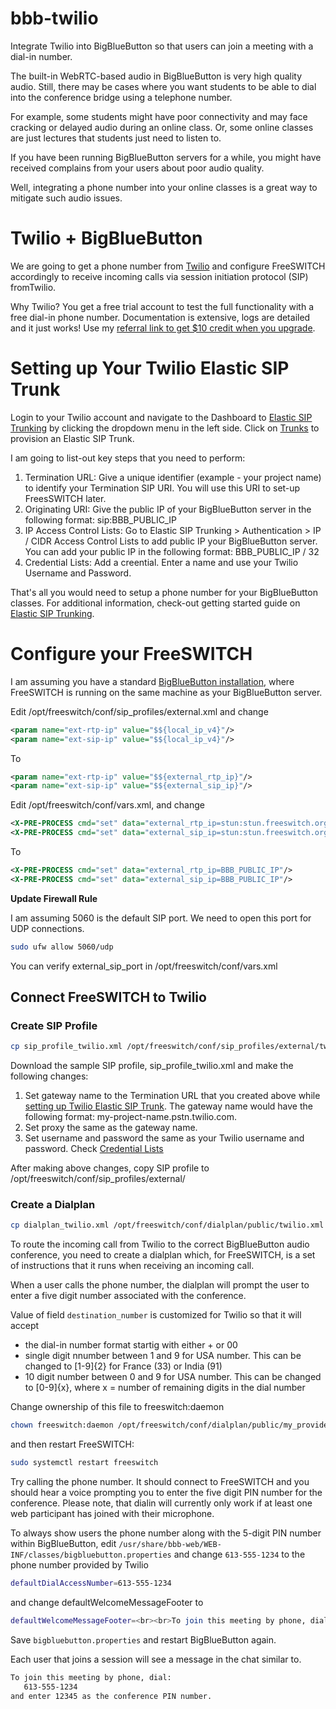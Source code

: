 # bbb-twilio
Integrate Twilio into BigBlueButton so that users can join a meeting with a dial-in number.

The built-in WebRTC-based audio in BigBlueButton is very high quality audio. Still, there may be cases where you want students to be able to dial into the conference bridge using a telephone number.

For example, some students might have poor connectivity and may face cracking or delayed audio during an online class. Or, some online classes are just lectures that students just need to listen to.

If you have been running BigBlueButton servers for a while, you might have received complains from your users about poor audio quality.  

Well, integrating a phone number into your online classes is a great way to mitigate such audio issues. 

# Twilio + BigBlueButton
We are going to get a phone number from [Twilio](https://www.twilio.com/) and configure FreeSWITCH accordingly to receive incoming calls via session initiation protocol (SIP) fromTwilio.

Why Twilio? You get a free trial account to test the full functionality with a free dial-in phone number. Documentation is extensive, logs are detailed and it just works! Use my [referral link to get $10 credit when you upgrade](https://www.twilio.com/referral/VfQyDw).

# Setting up Your Twilio Elastic SIP Trunk

Login to your Twilio account and navigate to the Dashboard to [Elastic SIP Trunking](https://www.twilio.com/user/account/sip-trunking) by clicking the dropdown menu in the left side. Click on [Trunks](https://www.twilio.com/console/sip-trunking/trunks) to provision an Elastic SIP Trunk. 

I am going to list-out key steps that you need to perform:
1. Termination URL: Give a unique identifier (example - your project name) to identify your Termination SIP URI. You will use this URI to set-up FreesSWITCH later. 
2. Originating URI: Give the public IP of your BigBlueButton server in the following format: sip:BBB_PUBLIC_IP
3. IP Access Control Lists: Go to Elastic SIP Trunking > Authentication > IP / CIDR Access Control Lists to add public IP your BigBlueButton server. You can add your public IP in the following format: BBB_PUBLIC_IP / 32
4.  Credential Lists: Add a creential. Enter a name and use your Twilio Username and Password.


That's all you would need to setup a phone number for your BigBlueButton classes. For additional information, check-out getting started guide on [Elastic SIP Trunking](https://www.twilio.com/docs/sip-trunking).

# Configure your FreeSWITCH
I am assuming you have a standard [BigBlueButton installation](https://github.com/bigbluebutton/bbb-install), where FreeSWITCH is running on the same machine as your BigBlueButton server. 

Edit /opt/freeswitch/conf/sip_profiles/external.xml and change
```xml
<param name="ext-rtp-ip" value="$${local_ip_v4}"/>
<param name="ext-sip-ip" value="$${local_ip_v4}"/>
```

To 
```xml
<param name="ext-rtp-ip" value="$${external_rtp_ip}"/>
<param name="ext-sip-ip" value="$${external_sip_ip}"/>
```

Edit /opt/freeswitch/conf/vars.xml, and change
```xml
<X-PRE-PROCESS cmd="set" data="external_rtp_ip=stun:stun.freeswitch.org"/>
<X-PRE-PROCESS cmd="set" data="external_sip_ip=stun:stun.freeswitch.org"/>
```

To

```xml
<X-PRE-PROCESS cmd="set" data="external_rtp_ip=BBB_PUBLIC_IP"/>
<X-PRE-PROCESS cmd="set" data="external_sip_ip=BBB_PUBLIC_IP"/>
```

**Update Firewall Rule**

I am assuming 5060 is the default SIP port. We need to open this port for UDP connections.
```sh
sudo ufw allow 5060/udp
```

You can verify external_sip_port in /opt/freeswitch/conf/vars.xml

## Connect FreeSWITCH to Twilio

### Create SIP Profile


```sh
cp sip_profile_twilio.xml /opt/freeswitch/conf/sip_profiles/external/twilio.xml
```

Download the sample SIP profile, sip_profile_twilio.xml and make the following changes:
1. Set gateway name to the Termination URL that you created above while [setting up Twilio Elastic SIP Trunk](https://github.com/manishkatyan/bbb-twilio#setting-up-your-twilio-elastic-sip-trunk). The gateway name would have the following format: my-project-name.pstn.twilio.com.
2. Set proxy the same as the gateway name.
3. Set username and password the same as your Twilio username and password. Check [Credential Lists](https://github.com/manishkatyan/bbb-twilio#setting-up-your-twilio-elastic-sip-trunk)  

After making above changes, copy SIP profile to /opt/freeswitch/conf/sip_profiles/external/

### Create a Dialplan

```sh
cp dialplan_twilio.xml /opt/freeswitch/conf/dialplan/public/twilio.xml
```

To route the incoming call from Twilio to the correct BigBlueButton audio conference, you need to create a dialplan which, for FreeSWITCH, is a set of instructions that it runs when receiving an incoming call. 

When a user calls the phone number, the dialplan will prompt the user to enter a five digit number associated with the conference.

Value of field `destination_number` is customized for Twilio so that it will accept
- the dial-in number format startig with either + or 00
- single digit nnumber between 1 and 9 for USA number. This can be changed to [1-9]{2} for France (33) or India (91)
- 10 digit number between 0 and 9 for USA number. This can be changed to [0-9]{x}, where x = number of remaining digits in the dial number    

Change ownership of this file to freeswitch:daemon
```sh
chown freeswitch:daemon /opt/freeswitch/conf/dialplan/public/my_provider.xml
```

and then restart FreeSWITCH:
```sh
sudo systemctl restart freeswitch
```

Try calling the phone number. It should connect to FreeSWITCH and you should hear a voice prompting you to enter the five digit PIN number for the conference. Please note, that dialin will currently only work if at least one web participant has joined with their microphone.

To always show users the phone number along with the 5-digit PIN number within BigBlueButton, edit `/usr/share/bbb-web/WEB-INF/classes/bigbluebutton.properties` and change `613-555-1234` to the phone number provided by Twilio
```sh
defaultDialAccessNumber=613-555-1234
```

and change defaultWelcomeMessageFooter to
```sh
defaultWelcomeMessageFooter=<br><br>To join this meeting by phone, dial:<br>  %%DIALNUM%%<br>Then enter %%CONFNUM%% as the conference PIN number.
```

Save `bigbluebutton.properties` and restart BigBlueButton again. 

Each user that joins a session will see a message in the chat similar to.
```sh
To join this meeting by phone, dial:
   613-555-1234
and enter 12345 as the conference PIN number.
```



